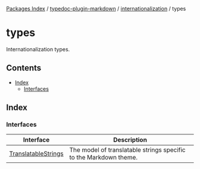 [Packages Index](../../../../README.md) / [typedoc-plugin-markdown](../../../README.md) / [internationalization](../../README.md) / types

# types

Internationalization types.

## Contents

* [Index](#index)
  * [Interfaces](#interfaces)

## Index

### Interfaces

| Interface                                                | Description                                                       |
| -------------------------------------------------------- | ----------------------------------------------------------------- |
| [TranslatableStrings](interfaces/TranslatableStrings.md) | The model of translatable strings specific to the Markdown theme. |
